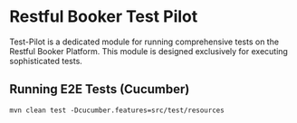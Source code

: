 # Restful Booker Test Pilot

Test-Pilot is a dedicated module for running comprehensive tests on the Restful Booker Platform. This module is designed
exclusively for executing sophisticated tests.

## Running E2E Tests (Cucumber)

```mvn clean test -Dcucumber.features=src/test/resources```